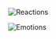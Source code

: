 
![Reactions]({{site.baseurl}}/assets/images/politics/reactions.png)

![Emotions]({{site.baseurl}}/assets/images/politics/emotions.png)